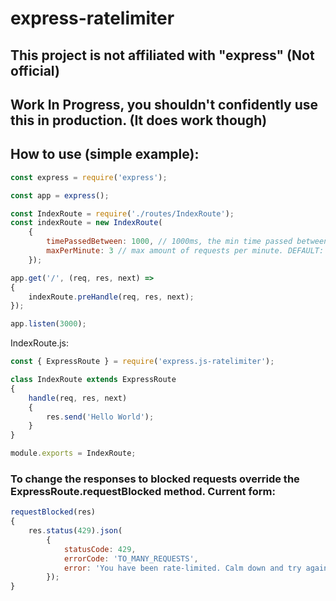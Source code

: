 # express-ratelimiter

## This project is not affiliated with "express" (Not official)
## Work In Progress, you shouldn't confidently use this in production. (It does work though)

## How to use (simple example):

```javascript
const express = require('express');

const app = express();

const IndexRoute = require('./routes/IndexRoute');
const indexRoute = new IndexRoute(
    {
        timePassedBetween: 1000, // 1000ms, the min time passed between two requests. DEFAULT: 50ms
        maxPerMinute: 3 // max amount of requests per minute. DEFAULT: Number.MAX_SAFE_INTEGER
    });

app.get('/', (req, res, next) =>
{
    indexRoute.preHandle(req, res, next);
});

app.listen(3000);
```
IndexRoute.js:
```javascript 
const { ExpressRoute } = require('express.js-ratelimiter');

class IndexRoute extends ExpressRoute
{
    handle(req, res, next)
    {
        res.send('Hello World');
    }
}

module.exports = IndexRoute;
```
### To change the responses to blocked requests override the ExpressRoute.requestBlocked method. Current form:
```javascript
requestBlocked(res)
{
    res.status(429).json(
        {
            statusCode: 429,
            errorCode: 'TO_MANY_REQUESTS',
            error: 'You have been rate-limited. Calm down and try again later.'
        });
}
```